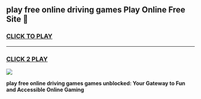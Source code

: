 
## play free online driving games Play Online Free Site 👋
<h3>
<a href="https://download.freeplayer.one?title=play_free_online_driving_games&ref=21F">CLICK TO PLAY</a></h3>
<hr>

<h3>
<a href="https://download.freeplayer.one?title=play_free_online_driving_games&ref=21F">CLICK 2 PLAY</a>
  
</h3>

<a href="https://download.freeplayer.one?title=play_free_online_driving_games&ref=21F"><img src="https://cdnb.artstation.com/p/assets/images/images/032/539/853/original/anto-thomas-button-gif.gif"></a>


**play free online driving games games unblocked: Your Gateway to Fun and Accessible Online Gaming**

